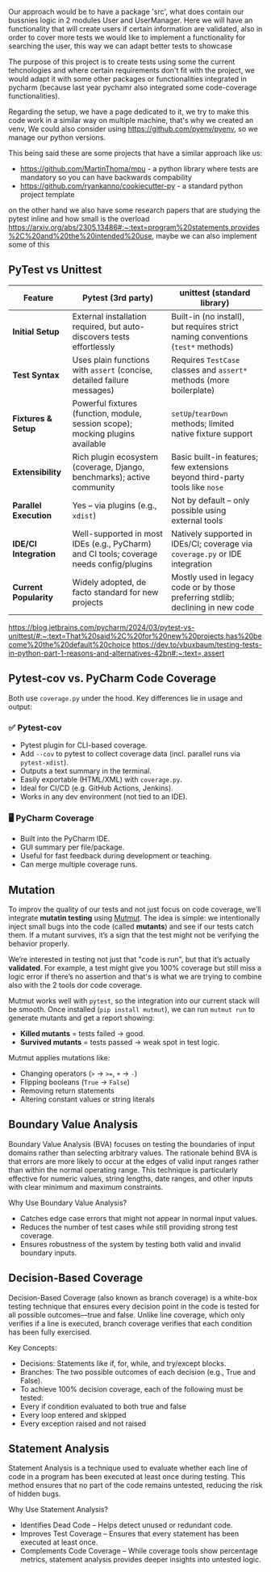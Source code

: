 Our approach would be to have a package 'src', what does contain our bussnies logic in 2 modules User and UserManager. Here we will have an functionality that will create users if certain information are validated, also in order to cover more tests we would like to implement a functionality for searching the user, this way we can adapt better tests to showcase

The purpose of this project is to create tests using some the current tehcnologies and where certain requirements don't fit with the project, we would adapt it with some other packages or functionalities integrated in pycharm (because last year pychamr also integrated some code-coverage functionalities).

Regarding the setup, we have a page dedicated to it, we try to make this code work in a similar way on multiple machine, that's why we created an venv, We could also consider using <https://github.com/pyenv/pyenv>, so we manage our python versions.

This being said these are some projects that have a similar approach like us:

- <https://github.com/MartinThoma/mpu> - a python library where tests are mandatory so you can have backwards compability
- <https://github.com/ryankanno/cookiecutter-py> - a standard python project template

on the other hand we also have some research papers that are studying the pytest inline and how small is the overload <https://arxiv.org/abs/2305.13486#:~:text=program%20statements,provides%2C%20and%20the%20intended%20use>, maybe we can also implement some of this

## PyTest vs Unittest

| Feature | **Pytest (3rd party)** | **unittest (standard library)** |
|----------------------------|-----------------------------------------------------------------------------------------|----------------------------------------------------------------------------------|
| **Initial Setup** | External installation required, but auto-discovers tests effortlessly | Built-in (no install), but requires strict naming conventions (`test*` methods) |
| **Test Syntax** | Uses plain functions with `assert` (concise, detailed failure messages) | Requires `TestCase` classes and `assert*` methods (more boilerplate) |
| **Fixtures & Setup** | Powerful fixtures (function, module, session scope); mocking plugins available | `setUp`/`tearDown` methods; limited native fixture support | |
| **Extensibility** | Rich plugin ecosystem (coverage, Django, benchmarks); active community | Basic built-in features; few extensions beyond third-party tools like `nose` |
| **Parallel Execution** | Yes – via plugins (e.g., `xdist`) | Not by default – only possible using external tools |
| **IDE/CI Integration** | Well-supported in most IDEs (e.g., PyCharm) and CI tools; coverage needs config/plugins| Natively supported in IDEs/CI; coverage via `coverage.py` or IDE integration |
| **Current Popularity** | Widely adopted, de facto standard for new projects | Mostly used in legacy code or by those preferring stdlib; declining in new code |

<https://blog.jetbrains.com/pycharm/2024/03/pytest-vs-unittest/#:~:text=That%20said%2C%20for%20new%20projects,has%20become%20the%20default%20choice>
<https://dev.to/vbuxbaum/testing-tests-in-python-part-1-reasons-and-alternatives-42bn#:~:text=,assert>

## Pytest-cov vs. PyCharm Code Coverage

Both use `coverage.py` under the hood. Key differences lie in usage and output:

### ✅ Pytest-cov

- Pytest plugin for CLI-based coverage.
- Add `--cov` to pytest to collect coverage data (incl. parallel runs via `pytest-xdist`).
- Outputs a text summary in the terminal.
- Easily exportable (HTML/XML) with `coverage.py`.
- Ideal for CI/CD (e.g. GitHub Actions, Jenkins).
- Works in any dev environment (not tied to an IDE).

### 🖥️ PyCharm Coverage

- Built into the PyCharm IDE.
- GUI summary per file/package.
- Useful for fast feedback during development or teaching.
- Can merge multiple coverage runs.

## Mutation

To improv the quality of our tests and not just focus on code coverage, we’ll integrate **mutatin testing** using [Mutmut](https://github.com/boxed/mutmut). The idea is simple: we intentionally inject small bugs into the code (called **mutants**) and see if our tests catch them. If a mutant survives, it’s a sign that the test might not be verifying the behavior properly.

We’re interested in testing not just that "code is run", but that it’s actually **validated**. For example, a test might give you 100% coverage but still miss a logic error if there’s no assertion and that's is what we are trying to combine also with the 2 tools dor code coverage.

Mutmut works well with `pytest`, so the integration into our current stack will be smooth. Once installed (`pip install mutmut`), we can run `mutmut run` to generate mutants and get a report showing:

- **Killed mutants** = tests failed → good.
- **Survived mutants** = tests passed → weak spot in test logic.

Mutmut applies mutations like:

- Changing operators (`>` → `>=`, `+` → `-`)
- Flipping booleans (`True` → `False`)
- Removing return statements
- Altering constant values or string literals

## Boundary Value Analysis

Boundary Value Analysis (BVA) focuses on testing the boundaries of input domains rather than selecting arbitrary values. The rationale behind BVA is that errors are more likely to occur at the edges of valid input ranges rather than within the normal operating range. This technique is particularly effective for numeric values, string lengths, date ranges, and other inputs with clear minimum and maximum constraints.

Why Use Boundary Value Analysis?

- Catches edge case errors that might not appear in normal input values.
- Reduces the number of test cases while still providing strong test coverage.
- Ensures robustness of the system by testing both valid and invalid boundary inputs.

## Decision-Based Coverage

Decision-Based Coverage (also known as branch coverage) is a white-box testing technique that ensures every decision point in the code is tested for all possible outcomes—true and false. Unlike line coverage, which only verifies if a line is executed, branch coverage verifies that each condition has been fully exercised.

Key Concepts:

- Decisions: Statements like if, for, while, and try/except blocks.
- Branches: The two possible outcomes of each decision (e.g., True and False).
- To achieve 100% decision coverage, each of the following must be tested:
- Every if condition evaluated to both true and false
- Every loop entered and skipped
- Every exception raised and not raised

## Statement Analysis

Statement Analysis is a technique used to evaluate whether each line of code in a program has been executed at least once during testing. This method ensures that no part of the code remains untested, reducing the risk of hidden bugs.

Why Use Statement Analysis?

- Identifies Dead Code – Helps detect unused or redundant code.
- Improves Test Coverage – Ensures that every statement has been executed at least once.
- Complements Code Coverage – While coverage tools show percentage metrics, statement analysis provides deeper insights into untested logic.
